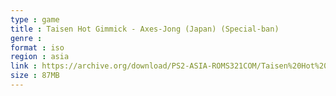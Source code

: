 ```yaml
---
type : game
title : Taisen Hot Gimmick - Axes-Jong (Japan) (Special-ban)
genre : 
format : iso
region : asia
link : https://archive.org/download/PS2-ASIA-ROMS321COM/Taisen%20Hot%20Gimmick%20-%20Axes-Jong%20%28Japan%29%20%28Special-ban%29.7z
size : 87MB
---
```

